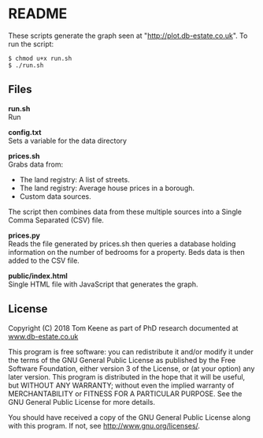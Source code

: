 # README

These scripts generate the graph seen at "http://plot.db-estate.co.uk". To run the script:

    $ chmod u+x run.sh
    $ ./run.sh

## Files
**run.sh**          
Run

**config.txt**            
Sets a variable for the data directory

**prices.sh**               
Grabs data from:

- The land registry: A list of streets.
- The land registry: Average house prices in a borough.
- Custom data sources.

The script then combines data from these multiple sources into a Single Comma Separated (CSV) file.

**prices.py**      
Reads the file generated by prices.sh then queries a database holding information on the number of bedrooms for a property. Beds data is then added to the CSV file.

**public/index.html**            
Single HTML file with JavaScript that generates the graph.   

## License

Copyright (C) 2018 Tom Keene as part of PhD research documented at www.db-estate.co.uk              

This program is free software: you can redistribute it and/or modify
it under the terms of the GNU General Public License as published by
the Free Software Foundation, either version 3 of the License, or
(at your option) any later version. This program is distributed in the hope that it will be useful, but WITHOUT ANY WARRANTY; without even the implied warranty of MERCHANTABILITY or FITNESS FOR A PARTICULAR PURPOSE. See the GNU General Public License for more details.

You should have received a copy of the GNU General Public License
along with this program. If not, see http://www.gnu.org/licenses/.   
